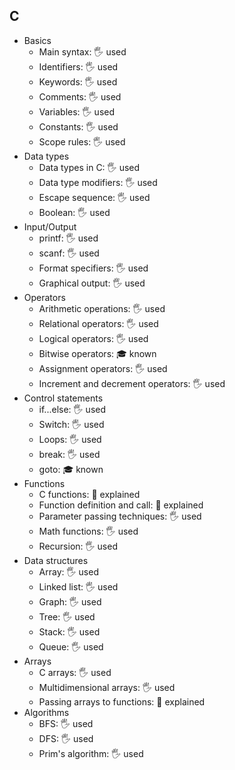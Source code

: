 ## C

- Basics
  - Main syntax: 🖐️ used
  - Identifiers: 🖐️ used
  - Keywords: 🖐️ used
  - Comments: 🖐️ used
  - Variables: 🖐️ used
  - Constants: 🖐️ used
  - Scope rules: 🖐️ used
- Data types
  - Data types in C: 🖐️ used
  - Data type modifiers: 🖐️ used
  - Escape sequence: 🖐️ used
  - Boolean: 🖐️ used
- Input/Output
  - printf: 🖐️ used
  - scanf: 🖐️ used
  - Format specifiers: 🖐️ used
  - Graphical output: 🖐️ used
- Operators
  - Arithmetic operations: 🖐️ used
  - Relational operators: 🖐️ used
  - Logical operators: 🖐️ used
  - Bitwise operators: 🎓 known
  - Assignment operators: 🖐️ used
  - Increment and decrement operators: 🖐️ used
- Control statements
  - if...else: 🖐️ used
  - Switch: 🖐️ used
  - Loops: 🖐️ used
  - break: 🖐️ used
  - goto: 🎓 known
- Functions
  - C functions: 🙋 explained
  - Function definition and call: 🙋 explained
  - Parameter passing techniques: 🖐️ used
  - Math functions: 🖐️ used
  - Recursion: 🖐️ used
- Data structures
  - Array: 🖐️ used
  - Linked list: 🖐️ used
  - Graph: 🖐️ used
  - Tree: 🖐️ used
  - Stack: 🖐️ used
  - Queue: 🖐️ used
- Arrays
  - C arrays: 🖐️ used
  - Multidimensional arrays: 🖐️ used
  - Passing arrays to functions: 🙋 explained
- Algorithms
  - BFS: 🖐️ used
  - DFS: 🖐️ used
  - Prim's algorithm: 🖐️ used
